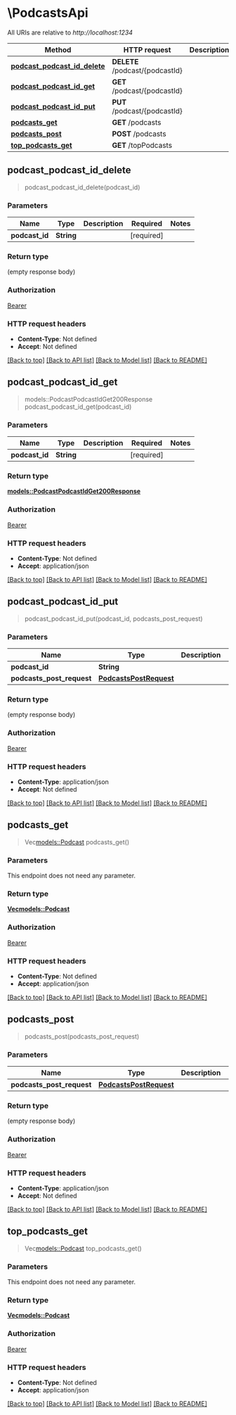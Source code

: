 # \PodcastsApi

All URIs are relative to *http://localhost:1234*

Method | HTTP request | Description
------------- | ------------- | -------------
[**podcast_podcast_id_delete**](PodcastsApi.md#podcast_podcast_id_delete) | **DELETE** /podcast/{podcastId} | 
[**podcast_podcast_id_get**](PodcastsApi.md#podcast_podcast_id_get) | **GET** /podcast/{podcastId} | 
[**podcast_podcast_id_put**](PodcastsApi.md#podcast_podcast_id_put) | **PUT** /podcast/{podcastId} | 
[**podcasts_get**](PodcastsApi.md#podcasts_get) | **GET** /podcasts | 
[**podcasts_post**](PodcastsApi.md#podcasts_post) | **POST** /podcasts | 
[**top_podcasts_get**](PodcastsApi.md#top_podcasts_get) | **GET** /topPodcasts | 



## podcast_podcast_id_delete

> podcast_podcast_id_delete(podcast_id)


### Parameters


Name | Type | Description  | Required | Notes
------------- | ------------- | ------------- | ------------- | -------------
**podcast_id** | **String** |  | [required] |

### Return type

 (empty response body)

### Authorization

[Bearer](../README.md#Bearer)

### HTTP request headers

- **Content-Type**: Not defined
- **Accept**: Not defined

[[Back to top]](#) [[Back to API list]](../README.md#documentation-for-api-endpoints) [[Back to Model list]](../README.md#documentation-for-models) [[Back to README]](../README.md)


## podcast_podcast_id_get

> models::PodcastPodcastIdGet200Response podcast_podcast_id_get(podcast_id)


### Parameters


Name | Type | Description  | Required | Notes
------------- | ------------- | ------------- | ------------- | -------------
**podcast_id** | **String** |  | [required] |

### Return type

[**models::PodcastPodcastIdGet200Response**](_podcast__podcastId__get_200_response.md)

### Authorization

[Bearer](../README.md#Bearer)

### HTTP request headers

- **Content-Type**: Not defined
- **Accept**: application/json

[[Back to top]](#) [[Back to API list]](../README.md#documentation-for-api-endpoints) [[Back to Model list]](../README.md#documentation-for-models) [[Back to README]](../README.md)


## podcast_podcast_id_put

> podcast_podcast_id_put(podcast_id, podcasts_post_request)


### Parameters


Name | Type | Description  | Required | Notes
------------- | ------------- | ------------- | ------------- | -------------
**podcast_id** | **String** |  | [required] |
**podcasts_post_request** | [**PodcastsPostRequest**](PodcastsPostRequest.md) |  | [required] |

### Return type

 (empty response body)

### Authorization

[Bearer](../README.md#Bearer)

### HTTP request headers

- **Content-Type**: application/json
- **Accept**: Not defined

[[Back to top]](#) [[Back to API list]](../README.md#documentation-for-api-endpoints) [[Back to Model list]](../README.md#documentation-for-models) [[Back to README]](../README.md)


## podcasts_get

> Vec<models::Podcast> podcasts_get()


### Parameters

This endpoint does not need any parameter.

### Return type

[**Vec<models::Podcast>**](Podcast.md)

### Authorization

[Bearer](../README.md#Bearer)

### HTTP request headers

- **Content-Type**: Not defined
- **Accept**: application/json

[[Back to top]](#) [[Back to API list]](../README.md#documentation-for-api-endpoints) [[Back to Model list]](../README.md#documentation-for-models) [[Back to README]](../README.md)


## podcasts_post

> podcasts_post(podcasts_post_request)


### Parameters


Name | Type | Description  | Required | Notes
------------- | ------------- | ------------- | ------------- | -------------
**podcasts_post_request** | [**PodcastsPostRequest**](PodcastsPostRequest.md) |  | [required] |

### Return type

 (empty response body)

### Authorization

[Bearer](../README.md#Bearer)

### HTTP request headers

- **Content-Type**: application/json
- **Accept**: Not defined

[[Back to top]](#) [[Back to API list]](../README.md#documentation-for-api-endpoints) [[Back to Model list]](../README.md#documentation-for-models) [[Back to README]](../README.md)


## top_podcasts_get

> Vec<models::Podcast> top_podcasts_get()


### Parameters

This endpoint does not need any parameter.

### Return type

[**Vec<models::Podcast>**](Podcast.md)

### Authorization

[Bearer](../README.md#Bearer)

### HTTP request headers

- **Content-Type**: Not defined
- **Accept**: application/json

[[Back to top]](#) [[Back to API list]](../README.md#documentation-for-api-endpoints) [[Back to Model list]](../README.md#documentation-for-models) [[Back to README]](../README.md)

